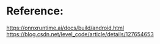 # Reference:
https://onnxruntime.ai/docs/build/android.html
https://blog.csdn.net/level_code/article/details/127654653
